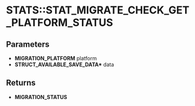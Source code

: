 # STATS::STAT_MIGRATE_CHECK_GET_PLATFORM_STATUS

## Parameters
* **MIGRATION_PLATFORM** platform
* **STRUCT_AVAILABLE_SAVE_DATA\*** data

## Returns
* **MIGRATION_STATUS**